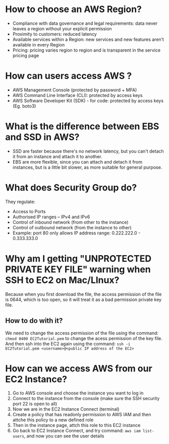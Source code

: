 # How to choose an AWS Region?
- Compliance with  data  governance  and  legal requirements:  data  never  leaves  a  region  without your  explicit  permission 
- Proximity to  customers:  reduced  latency
- Available  services within  a  Region:  new  services and  new  features  aren’t  available  in  every  Region
- Pricing:  pricing  varies  region  to  region  and  is transparent  in  the  service  pricing  page

# How can users access AWS ?
- AWS Management Console (protected by password + MFA)
- AWS Command Line Interface (CLI): protected by access keys
- AWS Software Developer Kit (SDK) - for code: protected by access keys (Eg. boto3)

# What is the difference between EBS and SSD in AWS?
- SSD are faster because there's no network latency, but you can't detach it from an instance and attach it to another. 
- EBS are more flexible, since you can attach and detach it from instances, but is a little bit slower, as more suitable for general purpose.

# What does Security Group do?
They regulate:
- Access to Ports
- Authorised IP ranges – IPv4 and IPv6
- Control of inbound network (from other to the instance)
- Control of outbound network (from the instance to other)
- Example: port 80 only allows IP address range: 0.222.222.0 - 0.333.333.0

# Why am I getting "UNPROTECTED PRIVATE KEY FILE" warning when SSH to EC2 on Mac/LInux?
Because when you first download the file, the access permission of the file is 0644, which is too open, so it will treat it as a bad permission private key file.   
## How to do with it?
We need to change the access permission of the file using the command:
`chmod 0400 EC2Tutorial.pem` to change the acess permission of the key file.   
And then ssh into the EC2 again using the command: `ssh -i EC2Tutorial.pem <username>@<public IP address of the EC2>`

# How can we access AWS from our EC2 Instance?
1. Go to AWS console and choose the instance you want to log in
2. Connect to the instance from the console (make sure the SSH security port 22 is open to all)
3. Now we are in the EC2 Instance Connect (terminal)
4. Create a policy that has readonly permission to AWS IAM and then attche this policy to a new defined role
5. Then in the instance page, attch this role to this EC2 instance
6. Go back to EC2 Instance Connect, and try command: `aws iam list-users`, and now you can see the user details
